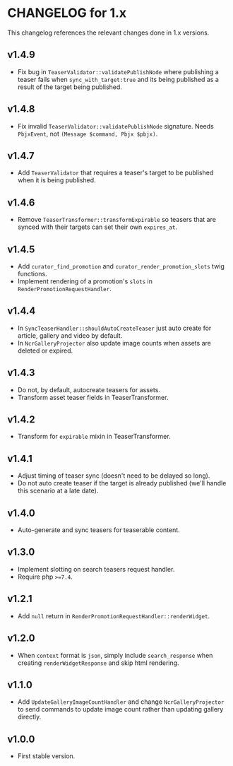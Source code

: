 # CHANGELOG for 1.x
This changelog references the relevant changes done in 1.x versions.


## v1.4.9
* Fix bug in `TeaserValidator::validatePublishNode` where publishing a teaser fails when `sync_with_target:true` and its being published as a result of the target being published.


## v1.4.8
* Fix invalid `TeaserValidator::validatePublishNode` signature.  Needs `PbjxEvent`, not `(Message $command, Pbjx $pbjx)`.


## v1.4.7
* Add `TeaserValidator` that requires a teaser's target to be published when it is being published.


## v1.4.6
* Remove `TeaserTransformer::transformExpirable` so teasers that are synced with their targets can set their own `expires_at`.


## v1.4.5
* Add `curator_find_promotion` and `curator_render_promotion_slots` twig functions.
* Implement rendering of a promotion's `slots` in `RenderPromotionRequestHandler`.


## v1.4.4
* In `SyncTeaserHandler::shouldAutoCreateTeaser` just auto create for article, gallery and video by default.
* In `NcrGalleryProjector` also update image counts when assets are deleted or expired.


## v1.4.3
* Do not, by default, autocreate teasers for assets.
* Transform asset teaser fields in TeaserTransformer.


## v1.4.2
* Transform for `expirable` mixin in TeaserTransformer.


## v1.4.1
* Adjust timing of teaser sync (doesn't need to be delayed so long).
* Do not auto create teaser if the target is already published (we'll handle this scenario at a late date).


## v1.4.0
* Auto-generate and sync teasers for teaserable content.


## v1.3.0
* Implement slotting on search teasers request handler.
* Require php `>=7.4`.


## v1.2.1
* Add `null` return in `RenderPromotionRequestHandler::renderWidget`.


## v1.2.0
* When `context` format is `json`, simply include `search_response` when creating `renderWidgetResponse` and skip html rendering.


## v1.1.0
* Add `UpdateGalleryImageCountHandler` and change `NcrGalleryProjector` to send commands to update image count rather than updating gallery directly.


## v1.0.0
* First stable version.
